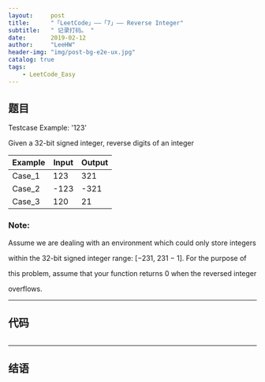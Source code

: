 ```yaml
---
layout:     post
title:      "「LeetCode」——「7」—— Reverse Integer"
subtitle:   " 记录打码。 "
date:       2019-02-12 
author:     "LeeHW"
header-img: "img/post-bg-e2e-ux.jpg"
catalog: true
tags:
    - LeetCode_Easy
---
```


## 题目

Testcase Example:  '123'

Given a 32-bit signed integer, reverse digits of an integer

| Example | Input | Output |
| ------- | ----- | ------ |
| Case_1  | 123   | 321    |
| Case_2  | -123  | -321   |
| Case_3  | 120   | 21     |

###  Note:

 Assume we are dealing with an environment which could only store integers

 within the 32-bit signed integer range: [−231,  231 − 1]. For the purpose of

 this problem, assume that your function returns 0 when the reversed integer

 overflows.

---

## 代码

```c++

```



---

## 结语






